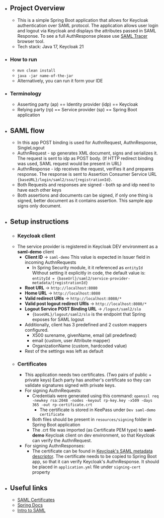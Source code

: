 - ## Project Overview
	- This is a simple Spring Boot application that allows for Keycloak authentication over SAML protocol. The application allows user login and logout via Keycloak and displays the attributes passed in SAML Response. To see a full AuthResponse please use [SAML Tracer](https://addons.mozilla.org/en-CA/firefox/addon/saml-tracer/) browser tool.
	- Tech stack: Java 17, Keycloak 21
- ### How to run
  	- `mvn clean install`
  	- `java -jar name-of-the-jar`
  	- Alternatively, you can run it form your IDE
- ### Terminology
	- Asserting party (ap) == Identity provider (idp) == Keycloak
	- Relying party (rp) == Service provider (sp) == Spring Boot application

- ## SAML flow
	- In this app POST binding is used for AuthnRequest, AuthnResponse, SingleLogout
	- AuthnRequest - sp generates XML document, signs and serializes it. The request is sent to idp as POST body. (If HTTP redirect binding was used, SAML request would be present in URL)
	- AuthnResponse - idp receives the request, verifies it and prepares response. The response is sent to Assertion Consumer Service URL `{baseURL}/login/saml2/sso/{registrationId}`.
	- Both Requests and responses are signed - both sp and idp need to have each other keys
	- Both assertions and documents can be signed, if only one thing is signed, better document as it contains assertion. This sample app signs only document.

- ## Setup instructions
	- ### Keycloak client
	- The service provider is registered in Keycloak DEV environment as a **saml-demo** client
		- **Client ID** -> `saml-demo` This value is expected in Issuer field in incoming AuthnRequests
			- In Spring Security module, it it referenced as `entityId` Without setting it explicitly in code, the default value is: `entityId = {baseUrl}/saml2/service-provider-metadata/{registrationId}`
		- **Root URL** -> `http://localhost:8080`
		- **Home URL** -> `http://localhost:8080`
		- **Valid redirect URIs** -> `http://localhost:8080/*`
		- **Valid post logout redirect URIs** -> `http://localhost:8080/*`
		- **Logout Service POST Binding URL** -> `/logout/saml2/slo`
			- `{baseURL}/logout/saml2/slo` is the endpoint that Spring exposes for SAML logout
		- Additionally, client has 3 predefined and 2 custom mappers configured.
			- X500 surename, givenName, email (all predefined)
			- email (custom, user Attribute mapper)
			- OrganizationName (custom, hardcoded value)
		- Rest of the settings was left as default
	- ### Certificates
		- This application needs two certificates. (Two pairs of public + private keys) Each party has another's certificate so they can validate signatures signed with private keys.
		- For signing AuthnRequests:
			- Credentials were generated using this command:
			  `openssl req -newkey rsa:2048 -nodes -keyout rp-key.key -x509 -days 365 -out rp-certificate.crt`
     			- The certificate is stored in KeePass under `Dev saml-demo certificate`
			- Both files should be present in `resources/signing` folder in Spring Boot application
			- The .crt file was imported (as Certificate PEM type) to **saml-demo** Keycloak client on dev environment, so that Keycloak can verify the AuthnRequest.
		- For signing AuthnResponses:
			- The certificate can be found in [Keycloak's SAML metadata descriptor](https://common-logon-dev.hlth.gov.bc.ca/auth/realms/moh_applications/protocol/saml/descriptor). The certificate needs to be copied to Spring Boot app, so that it can verify Keycloak's AuthnResponse. It should be placed in `application.yml` file under `signing-cert` property
		
- ## Useful links
	- [SAML Certificates](https://support.pingidentity.com/s/article/Introduction-to-SAML-Certificates)
	- [Spring Docs](https://docs.spring.io/spring-security/reference/servlet/saml2/login/overview.html#servlet-saml2login-sp-initiated-factory)
	- [Intro to SAML](https://goteleport.com/blog/how-saml-authentication-works/)
